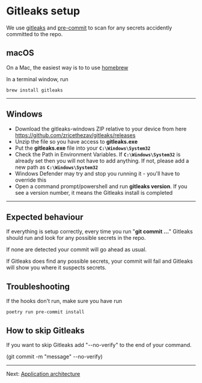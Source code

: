 # Gitleaks setup

We use [gitleaks](https://github.com/gitleaks/gitleaks) and [pre-commit](https://pre-commit.com/) to scan for any secrets accidently committed to the repo.

## macOS
On a Mac, the easiest way is to to use [homebrew](https://brew.sh/)

In a terminal window, run

```
brew install gitleaks
```

---

## Windows

- Download the gitleaks-windows ZIP relative to your device from here https://github.com/zricethezav/gitleaks/releases
- Unzip the file so you have access to **gitleaks.exe**
- Put the **gitleaks.exe** file into your **`C:\Windows\System32`**
- Check the Path in Environment Variables. If **`C:\Windows\System32`** is already set then you will not have to add anything. If not, please add a new path as **`C:\Windows\System32`**
- Windows Defender may try and stop you running it - you'll have to override this
- Open a command prompt/powershell and run **gitleaks version**. If you see a version number, it means the Gitleaks install is completed

---

## Expected behaviour

If everything is setup correctly, every time you run "**git commit ...**" Gitleaks should run and look for any possible secrets in the repo.

If none are detected your commit will go ahead as usual.

If Gitleaks does find any possible secrets, your commit will fail and Gitleaks will show you where it suspects secrets.

## Troubleshooting

If the hooks don't run, make sure you have run

```
poetry run pre-commit install
```

## How to skip Gitleaks

If you want to skip Gitleaks add "--no-verify" to the end of your command.

(git commit -m "message" --no-verify)

---

Next: [Application architecture](application-architecture.md)